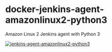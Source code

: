 # docker-jenkins-agent-amazonlinux2-python3
Amazon Linux 2 Jenkins agent with Python 3

[![jenkins-agent-amazonlinux2-python3](https://github.com/lazzurs/docker-jenkins-agent-amazonlinux2-python3/actions/workflows/main.yml/badge.svg)](https://github.com/lazzurs/docker-jenkins-agent-amazonlinux2-python3/actions/workflows/main.yml)

